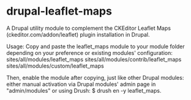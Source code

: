drupal-leaflet-maps
===================

A Drupal utility module to complement the CKEditor Leaflet Maps 
(ckeditor.com/addon/leaflet) plugin installation in Drupal.

Usage: Copy and paste the leaflet_maps module to your module folder
depending on your preference or existing modules' configuration:
    sites/all/modules/leaflet_maps
    sites/all/modules/contrib/leaflet_maps
    sites/all/modules/custom/leaflet_maps
  
Then, enable the module after copying, just like other Drupal modules: 
    either manual activation via Drupal modules' admin page in "admin/modules"
    or using Drush: $ drush en -y leaflet_maps.
